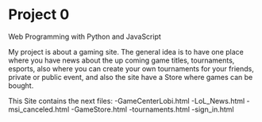 # Project 0

Web Programming with Python and JavaScript

My project is about a gaming site. The general idea is to have one place where you have news
about the up coming game titles, tournaments, esports, also where you can create your own
tournaments for your friends, private or public event, and also the site have a Store where
games can be bought.

This Site contains the next files:
  -GameCenterLobi.html
    -LoL_News.html
    -msi_canceled.html
  -GameStore.html
  -tournaments.html
  -sign_in.html
